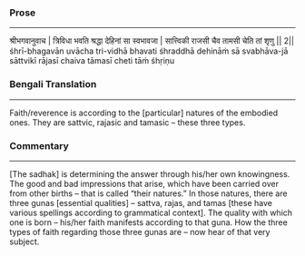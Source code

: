 ### Prose 
 --- 
श्रीभगवानुवाच |
त्रिविधा भवति श्रद्धा देहिनां सा स्वभावजा |
सात्त्विकी राजसी चैव तामसी चेति तां शृणु || 2||
śhrī-bhagavān uvācha
tri-vidhā bhavati śhraddhā dehināṁ sā svabhāva-jā
sāttvikī rājasī chaiva tāmasī cheti tāṁ śhṛiṇu

### Bengali Translation 
 --- 
Faith/reverence is according to the [particular] natures of the embodied ones. They are sattvic, rajasic and tamasic – these three types.

### Commentary 
 --- 
[The sadhak] is determining the answer through his/her own knowingness. The good and bad impressions that arise, which have been carried over from other births – that is called “their natures.” In those natures, there are three gunas [essential qualities] – sattva, rajas, and tamas [these have various spellings according to grammatical context]. The quality with which one is born – his/her faith manifests according to that guna. How the three types of faith regarding those three gunas are – now hear of that very subject.